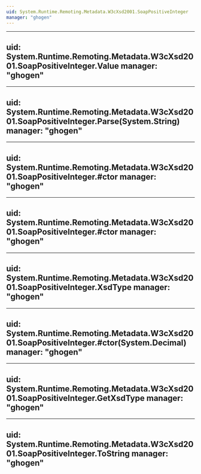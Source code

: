 ```yaml
---
uid: System.Runtime.Remoting.Metadata.W3cXsd2001.SoapPositiveInteger
manager: "ghogen"
---
```


---
uid: System.Runtime.Remoting.Metadata.W3cXsd2001.SoapPositiveInteger.Value
manager: "ghogen"
---

---
uid: System.Runtime.Remoting.Metadata.W3cXsd2001.SoapPositiveInteger.Parse(System.String)
manager: "ghogen"
---

---
uid: System.Runtime.Remoting.Metadata.W3cXsd2001.SoapPositiveInteger.#ctor
manager: "ghogen"
---

---
uid: System.Runtime.Remoting.Metadata.W3cXsd2001.SoapPositiveInteger.#ctor
manager: "ghogen"
---

---
uid: System.Runtime.Remoting.Metadata.W3cXsd2001.SoapPositiveInteger.XsdType
manager: "ghogen"
---

---
uid: System.Runtime.Remoting.Metadata.W3cXsd2001.SoapPositiveInteger.#ctor(System.Decimal)
manager: "ghogen"
---

---
uid: System.Runtime.Remoting.Metadata.W3cXsd2001.SoapPositiveInteger.GetXsdType
manager: "ghogen"
---

---
uid: System.Runtime.Remoting.Metadata.W3cXsd2001.SoapPositiveInteger.ToString
manager: "ghogen"
---
